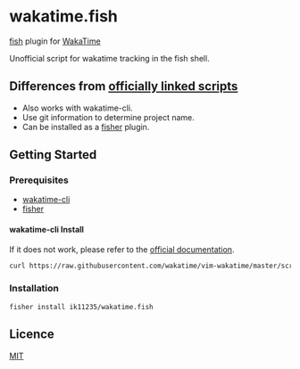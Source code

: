 # wakatime.fish

[fish](https://fishshell.com/) plugin for [WakaTime](https://wakatime.com/)

Unofficial script for wakatime tracking in the fish shell.

## Differences from [officially linked scripts](https://wakatime.com/terminal#install-fish)

- Also works with wakatime-cli.
- Use git information to determine project name.
- Can be installed as a [fisher](https://github.com/jorgebucaran/fisher) plugin.


## Getting Started

### Prerequisites

- [wakatime-cli](https://github.com/wakatime/wakatime-cli)
- [fisher](https://github.com/jorgebucaran/fisher)

#### wakatime-cli Install

If it does not work, please refer to the [official documentation](https://wakatime.com/terminal).

```bash
curl https://raw.githubusercontent.com/wakatime/vim-wakatime/master/scripts/install_cli.py | python3 -
```


### Installation

```fish
fisher install ik11235/wakatime.fish
```

## Licence

[MIT](LICENSE)

